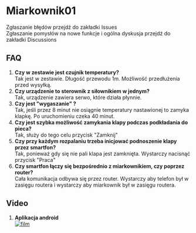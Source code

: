 # Miarkownik01
Zgłaszanie błędów przejdź do zakładki Issues  
Zgłaszanie pomysłów na nowe funkcje i ogólna dyskusja przejdź do zakładki Discussions  

## FAQ
1. **Czy w zestawie jest czujnik temperatury?**  
  Tak jest w zestawie. Długość przewodu 1m. Możliwość przedłużenia przed wysyłką.
2. **Czy urządzenie to sterownik z siłownikiem w jednym?**  
  Tak, urządzenie zawiera serwo, które działa płynnie.
3. **Czy jest "wygaszanie" ?**  
  Tak, jeśli przez 8 minut nie osiągnie temperatury nastawionej to zamyka klapkę. Po uruchomieniu czeka 40 minut.
4. **Czy jest szybka możliwość zamykania klapy podczas podkładania do pieca?**  
  Tak, służy do tego celu przycisk "Zamknij"
5. **Czy przy każdym rozpalaniu trzeba inicjować podnoszenie klapy przez smartfon?**  
  Tak, ponieważ gdy się nie pali klapa jest zamknięta. Wystarczy nacisnąć przycisk "Praca"
6. **Czy smartfon łączy się bezpośrednio z miarkownikiem, czy poprzez router?**  
  Cała komunikacja odbywa się przez router. Wystarczy aby telefon był w zasięgu routera i wystarczy aby miarkownik był w zasięgu routera.
 
 ## Video

1.  **Aplikacja android**  
[![film](http://img.youtube.com/vi/8OA6ZBTOV84/0.jpg)](https://www.youtube.com/watch?v=8OA6ZBTOV84)

